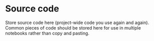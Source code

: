Source code
================

Store source code here (project-wide code you use again and again).
Common pieces of code should be stored here for use in multiple
notebooks rather than copy and pasting.
